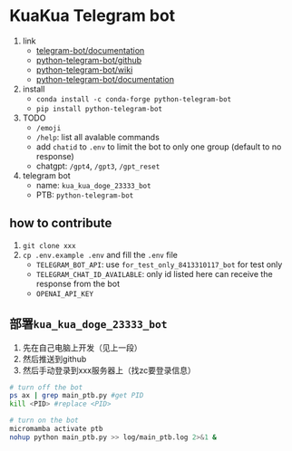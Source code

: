 # KuaKua Telegram bot

1. link
   * [telegram-bot/documentation](https://core.telegram.org/bots)
   * [python-telegram-bot/github](https://github.com/python-telegram-bot/python-telegram-bot)
   * [python-telegram-bot/wiki](https://github.com/python-telegram-bot/python-telegram-bot/wiki)
   * [python-telegram-bot/documentation](https://python-telegram-bot.org/)
2. install
   * `conda install -c conda-forge python-telegram-bot`
   * `pip install python-telegram-bot`
3. TODO
   * `/emoji`
   * `/help`: list all avalable commands
   * add `chatid` to `.env` to limit the bot to only one group (default to no response)
   * chatgpt: `/gpt4`, `/gpt3`, `/gpt_reset`
4. telegram bot
   * name: `kua_kua_doge_23333_bot`
   * PTB: `python-telegram-bot`

## how to contribute

1. `git clone xxx`
2. `cp .env.example .env` and fill the `.env` file
   * `TELEGRAM_BOT_API`: use `for_test_only_8413310117_bot` for test only
   * `TELEGRAM_CHAT_ID_AVAILABLE`: only id listed here can receive the response from the bot
   * `OPENAI_API_KEY`

## 部署`kua_kua_doge_23333_bot`

1. 先在自己电脑上开发（见上一段）
2. 然后推送到github
3. 然后手动登录到xxx服务器上（找zc要登录信息）

```bash
# turn off the bot
ps ax | grep main_ptb.py #get PID
kill <PID> #replace <PID>

# turn on the bot
micromamba activate ptb
nohup python main_ptb.py >> log/main_ptb.log 2>&1 &
```
